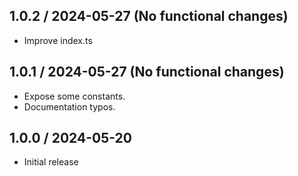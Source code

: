## 1.0.2 / 2024-05-27 (No functional changes)
* Improve index.ts

## 1.0.1 / 2024-05-27 (No functional changes)
* Expose some constants.
* Documentation typos.

## 1.0.0 / 2024-05-20
* Initial release  
